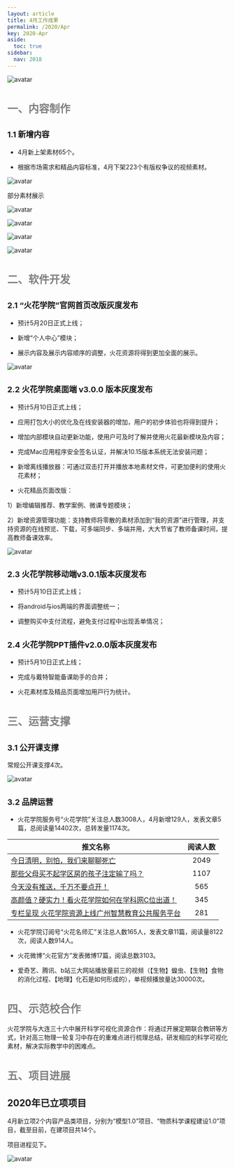 ```yaml
---
layout: article
title: 4月工作成果
permalink: /2020/Apr
key: 2020-Apr
aside:
  toc: true
sidebar:
  nav: 2018
---
```



<bro/><bro/>

![avatar](images/2020040002.png)

# <font size="5" color="gray">一、内容制作</font>

## <font size="4" >1.1 新增内容</font>

- 4月新上架素材65个。

- 根据市场需求和精品内容标准，4月下架223个有版权争议的视频素材。

![avatar](images/20200401.png)

部分素材展示

![avatar](images/20200402.png)

![avatar](images/20200403.png)

![avatar](images/20200404.png)

![avatar](images/20200405.png)

# <font size="5" color="gray">二、软件开发</font>

## <font size="4" >2.1 “火花学院”官网首页改版灰度发布</font>

- 预计5月20日正式上线；

- 新增“个人中心”模块；

- 展示内容及展示内容顺序的调整，火花资源将得到更加全面的展示。

![avatar](images/20200406.png)

## <font size="4" >2.2 火花学院桌面端 v3.0.0 版本灰度发布</font>

- 预计5月10日正式上线；

- 应⽤打包大小的优化及在线安装器的增加，用户的初步体验也将得到提升；

- 增加内部模块⾃动更新功能，使用户可及时了解并使用火花最新模块及内容；

- 完成Mac应用程序安全签名认证，并解决10.15版本系统无法安装问题；

- 新增离线播放器：可通过双击打开并播放本地素材⽂件，可更加便利的使用火花素材；

- ⽕花精品⻚⾯改版：

1）新增编辑推荐、教学案例、微课专题模块； 

2）新增资源管理功能：支持教师将零散的素材添加到“我的资源”进行管理，并支持资源的在线预览、下载，可多端同步、多端并用，大大节省了教师备课时间，提高教师备课效率。

![avatar](images/20200408.png)

## <font size="4" >2.3 火花学院移动端v3.0.1版本灰度发布</font>

- 预计5月10日正式上线；

- 将android与ios两端的界面调整统一；

- 调整购买中⽀付流程，避免⽀付过程中出现丢单情况；

## <font size="4" >2.4 火花学院PPT插件v2.0.0版本灰度发布</font>

- 预计5月10日正式上线；

- 完成与戴特智能备课助⼿的合并；

- ⽕花素材库及精品⻚⾯增加⽤⼾⾏为统计。

# <font size="5" color="gray">三、运营支撑</font>

## <font size="4" >3.1 公开课支撑</font>

常规公开课支撑4次。

![avatar](images/202004008.png)

## <font size="4" >3.2 品牌运营</font>

- 火花学院服务号“火花学院”关注总人数3008人，4月新增129人，发表文章5篇，总阅读量14402次，总转发量1174次。

| 推文名称 |  阅读人数  | 
|-------------|:------:|
[今日清明，别怕，我们来聊聊死亡](https://mp.weixin.qq.com/s/tYfeexzjWgDn3KLrwi47WA)|	2049|
[那些父母买不起学区房的孩子注定输了吗？](https://mp.weixin.qq.com/s/P1IgltD_aVFAlKjP4br8dA)|	1107|
[今天没有推送，千万不要点开！](https://mp.weixin.qq.com/s/WYiBy9fo31wBhOkr5hJBKg)|	565|
[高颜值？硬实力！看火花学院如何在学科网C位出道！](https://mp.weixin.qq.com/s/FS9DdIUUyHAD810A48C1Sg)|	345|
[专栏呈现 火花学院资源上线广州智慧教育公共服务平台](https://mp.weixin.qq.com/s/K454tdaRhYqcuJWlJHAiAA)|	281|

- 火花学院订阅号“火花名师汇”关注总人数165人，发表文章11篇，阅读量8122次，阅读人数914人。

- 火花微博“火花官方”发表微博17篇，阅读总数3103。

- 爱奇艺、腾讯、b站三大网站播放量前三的视频（【生物】蝗虫、【生物】食物的消化过程、【地理】化石是如何形成的），单视频播放量达30000次。

# <font size="5" color="gray">四、示范校合作</font>

火花学院与大连三十六中展开科学可视化资源合作：将通过开展定期联合教研等方式，针对高三物理一轮复习中存在的重难点进行梳理总结，研发相应的科学可视化素材，解决实际教学中的困难点。

# <font size="5" color="gray">五、项目进展</font>

## 2020年已立项项目

4月新立项2个内容产品类项目，分别为“模型1.0”项目、“物质科学课程建设1.0”项目，截至目前，在建项目共14个。

项目进程见下。
 
![avatar](images/2020040010.png)





